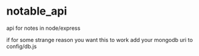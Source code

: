 # notable_api
api for notes in node/express

if for some strange reason you want this to work add your mongodb uri to config/db.js
